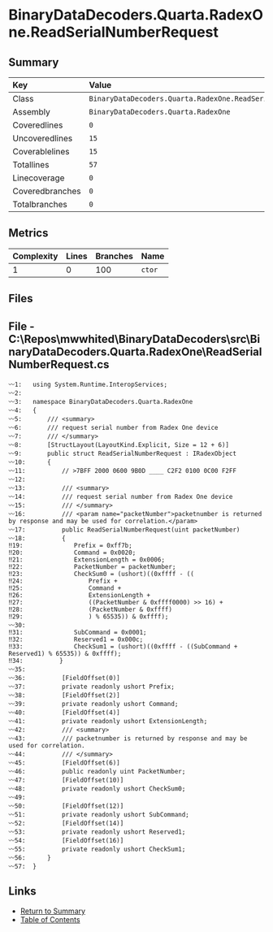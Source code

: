 ﻿# BinaryDataDecoders.Quarta.RadexOne.ReadSerialNumberRequest

## Summary

| Key             | Value                                                        |
| :-------------- | :----------------------------------------------------------- |
| Class           | `BinaryDataDecoders.Quarta.RadexOne.ReadSerialNumberRequest` |
| Assembly        | `BinaryDataDecoders.Quarta.RadexOne`                         |
| Coveredlines    | `0`                                                          |
| Uncoveredlines  | `15`                                                         |
| Coverablelines  | `15`                                                         |
| Totallines      | `57`                                                         |
| Linecoverage    | `0`                                                          |
| Coveredbranches | `0`                                                          |
| Totalbranches   | `0`                                                          |

## Metrics

| Complexity | Lines | Branches | Name    |
| :--------- | :---- | :------- | :------ |
| 1          | 0     | 100      | `ctor`  |

## Files

## File - C:\Repos\mwwhited\BinaryDataDecoders\src\BinaryDataDecoders.Quarta.RadexOne\ReadSerialNumberRequest.cs

```CSharp
〰1:   using System.Runtime.InteropServices;
〰2:   
〰3:   namespace BinaryDataDecoders.Quarta.RadexOne
〰4:   {
〰5:       /// <summary>
〰6:       /// request serial number from Radex One device
〰7:       /// </summary>
〰8:       [StructLayout(LayoutKind.Explicit, Size = 12 + 6)]
〰9:       public struct ReadSerialNumberRequest : IRadexObject
〰10:      {
〰11:          // >7BFF 2000 0600 9B0D ____ C2F2 0100 0C00 F2FF
〰12:  
〰13:          /// <summary>
〰14:          /// request serial number from Radex One device
〰15:          /// </summary>
〰16:          /// <param name="packetNumber">packetnumber is returned by response and may be used for correlation.</param>
〰17:          public ReadSerialNumberRequest(uint packetNumber)
〰18:          {
‼19:              Prefix = 0xff7b;
‼20:              Command = 0x0020;
‼21:              ExtensionLength = 0x0006;
‼22:              PacketNumber = packetNumber;
‼23:              CheckSum0 = (ushort)((0xffff - ((
‼24:                  Prefix +
‼25:                  Command +
‼26:                  ExtensionLength +
‼27:                  ((PacketNumber & 0xffff0000) >> 16) +
‼28:                  (PacketNumber & 0xffff)
‼29:                  ) % 65535)) & 0xffff);
〰30:  
‼31:              SubCommand = 0x0001;
‼32:              Reserved1 = 0x000c;
‼33:              CheckSum1 = (ushort)((0xffff - ((SubCommand + Reserved1) % 65535)) & 0xffff);
‼34:          }
〰35:  
〰36:          [FieldOffset(0)]
〰37:          private readonly ushort Prefix;
〰38:          [FieldOffset(2)]
〰39:          private readonly ushort Command;
〰40:          [FieldOffset(4)]
〰41:          private readonly ushort ExtensionLength;
〰42:          /// <summary>
〰43:          /// packetnumber is returned by response and may be used for correlation.
〰44:          /// </summary>
〰45:          [FieldOffset(6)]
〰46:          public readonly uint PacketNumber;
〰47:          [FieldOffset(10)]
〰48:          private readonly ushort CheckSum0;
〰49:  
〰50:          [FieldOffset(12)]
〰51:          private readonly ushort SubCommand;
〰52:          [FieldOffset(14)]
〰53:          private readonly ushort Reserved1;
〰54:          [FieldOffset(16)]
〰55:          private readonly ushort CheckSum1;
〰56:      }
〰57:  }
```

## Links

* [Return to Summary](Summary.md)
* [Table of Contents](../TOC.md)

